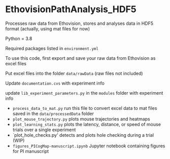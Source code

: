 # EthovisionPathAnalysis_HDF5
Processes raw data from Ethovision, stores and analyses data in HDF5 format (actually, using mat files for now)

Python = 3.8

Required packages listed in `environment.yml`

To use this code, first export and save your raw data from Ethovision as excel files

Put excel files into the folder `data/rawData` (raw files not included)

Update `documentation.cvs` with experiment info

update `lib_experiment_parameters.py` in the `modules` folder with experiment info

- `process_data_to_mat.py`	run this file to convert excel data to mat files saved in the `data/processedData` folder
- `plot_mouse_trajectory.py`	plots mouse trajectories and heatmaps
- `plot_learning_stats.py`	plots the latency, distance, or speed of mouse trials over a single experiment
- `plot_hole_checks.py'	detects and plots hole checking during a trial (WIP)
- `figures_PICogMap-manuscript.ipynb`	Jupyter notebook containing figures for PI manuscript